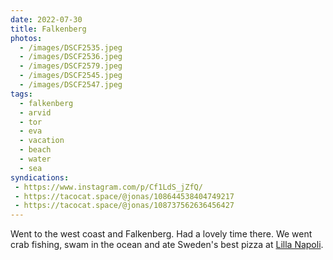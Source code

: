```yaml
---
date: 2022-07-30
title: Falkenberg
photos:
  - /images/DSCF2535.jpeg
  - /images/DSCF2536.jpeg
  - /images/DSCF2579.jpeg
  - /images/DSCF2545.jpeg
  - /images/DSCF2547.jpeg
tags:
  - falkenberg
  - arvid
  - tor
  - eva
  - vacation
  - beach
  - water
  - sea
syndications:
 - https://www.instagram.com/p/Cf1LdS_jZfQ/
 - https://tacocat.space/@jonas/108644538404749217
 - https://tacocat.space/@jonas/108737562636456427
---
```


Went to the west coast and Falkenberg. Had a lovely time there. We went crab fishing, swam in the ocean and ate Sweden's best pizza at [Lilla Napoli][1].

[1]: https://lillanapoli.se
